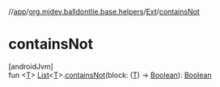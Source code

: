 //[app](../../../index.md)/[org.mjdev.balldontlie.base.helpers](../index.md)/[Ext](index.md)/[containsNot](contains-not.md)

# containsNot

[androidJvm]\
fun &lt;[T](contains-not.md)&gt; [List](https://kotlinlang.org/api/latest/jvm/stdlib/kotlin.collections/-list/index.html)&lt;[T](contains-not.md)&gt;.[containsNot](contains-not.md)(block: ([T](contains-not.md)) -&gt; [Boolean](https://kotlinlang.org/api/latest/jvm/stdlib/kotlin/-boolean/index.html)): [Boolean](https://kotlinlang.org/api/latest/jvm/stdlib/kotlin/-boolean/index.html)
